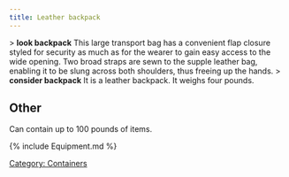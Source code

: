 ```yaml
---
title: Leather backpack
---
```


\> **look backpack**
This large transport bag has a convenient flap closure styled for
security as
much as for the wearer to gain easy access to the wide opening. Two
broad
straps are sewn to the supple leather bag, enabling it to be slung
across both
shoulders, thus freeing up the hands.
\> **consider backpack**
It is a leather backpack.
It weighs four pounds.

## Other

Can contain up to 100 pounds of items.

{% include Equipment.md %}

[Category: Containers](Category:_Containers "wikilink")